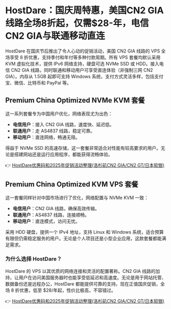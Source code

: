 # HostDare：国庆周特惠，美国CN2 GIA线路全场8折起，仅需$28-年，电信CN2 GIA与联通移动直连

HostDare 在国庆节后推出了令人心动的促销活动，美国 CN2 GIA 线路的 VPS 全场享受 8 折优惠，支持季付和年付等多种付款周期。所有 VPS 套餐均默认采用 KVM 虚拟化技术，提供 IPv6 网络支持，硬盘可选 NVMe SSD 或 HDD。接入电信 CN2 GIA 线路，同时联通和移动用户可享受直连体验（非强制三网 CN2 GIA）。内存从 1.5GB 起即可支持 Windows 系统，支付方式灵活多样，包括支付宝、微信、比特币和 PayPal 等。

## Premium China Optimized NVMe KVM 套餐

这一系列套餐专为中国用户优化，网络表现尤为出色：

- **电信用户**：接入 CN2 GIA 线路，速度快、延迟低。
- **联通用户**：走 AS4837 线路，稳定可靠。
- **移动用户**：直连网络，畅通无阻。

得益于 NVMe SSD 的高速存储，这一套餐非常适合对性能有较高要求的用户。无论是搭建网站还是运行应用程序，都能获得流畅体验。

👉 [HostDare优惠码和2025年促销活动整理(洛杉矶CN2 GIA/CN2 GT/日本软银)](https://bit.ly/hostdare)

## Premium China Optimized KVM VPS 套餐

这一套餐同样针对中国市场进行了优化，网络配置与 NVMe KVM 一致：

- **电信用户**：CN2 GIA 线路，确保高效传输。
- **联通用户**：AS4837 线路，连接顺畅。
- **移动用户**：直连模式，访问无忧。

采用 HDD 硬盘，提供一个 IPv4 地址，支持 Linux 和 Windows 系统，适合预算有限但仍需稳定服务的用户。无论是个人项目还是小型企业应用，这款套餐都能满足需求。

### 为什么选择 HostDare？

HostDare 的 VPS 以其优质的网络连接和灵活的配置著称。CN2 GIA 线路的加持，让用户在访问美国服务器时也能享受低延迟和高速度。无论是用于网站托管、数据备份还是远程办公，HostDare 都能提供可靠的支持。现在正值国庆促销，全场 8 折优惠，低至 $28/年起，性价比极高，不容错过。

👉 [HostDare优惠码和2025年促销活动整理(洛杉矶CN2 GIA/CN2 GT/日本软银)](https://bit.ly/hostdare)